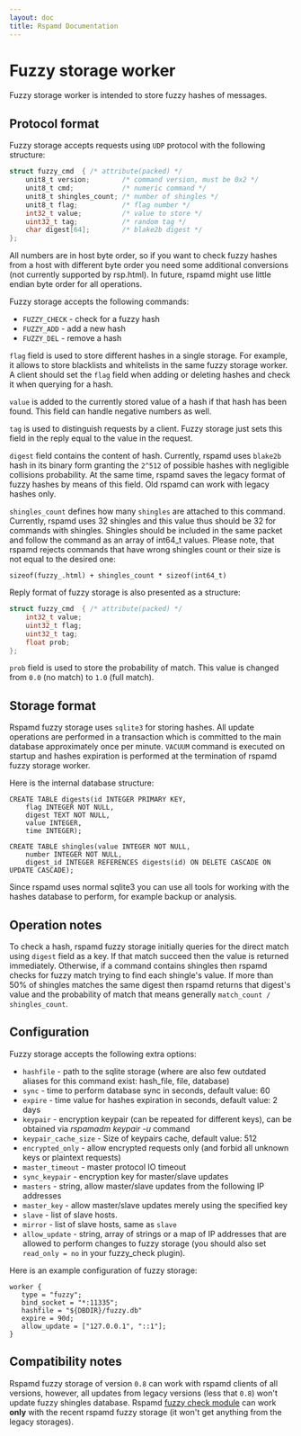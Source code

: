 ```yaml
---
layout: doc
title: Rspamd Documentation
---
```

# Fuzzy storage worker

Fuzzy storage worker is intended to store fuzzy hashes of messages.

## Protocol format

Fuzzy storage accepts requests using `UDP` protocol with the following structure:

~~~C
struct fuzzy_cmd  { /* attribute(packed) */
	unit8_t version;        /* command version, must be 0x2 */
	unit8_t cmd;            /* numeric command */
	unit8_t shingles_count; /* number of shingles */
	unit8_t flag;           /* flag number */
	int32_t value;          /* value to store */
	uint32_t tag;           /* random tag */
	char digest[64];        /* blake2b digest */
};
~~~

All numbers are in host byte order, so if you want to check fuzzy hashes from a
host with different byte order you need some additional conversions (not currently
supported by rsp.html). In future, rspamd might use little endian byte order for all
operations.

Fuzzy storage accepts the following commands:
- `FUZZY_CHECK` - check for a fuzzy hash
- `FUZZY_ADD` - add a new hash
- `FUZZY_DEL` - remove a hash

`flag` field is used to store different hashes in a single storage. For example,
it allows to store blacklists and whitelists in the same fuzzy storage worker. 
A client should set the `flag` field when adding or deleting hashes and check it
when querying for a hash.

`value` is added to the currently stored value of a hash if that hash has been found.
This field can handle negative numbers as well.

`tag` is used to distinguish requests by a client. Fuzzy storage just sets this
field in the reply equal to the value in the request.

`digest` field contains the content of hash. Currently, rspamd uses `blake2b` hash
in its binary form granting the `2^512` of possible hashes with negligible collisions
probability. At the same time, rspamd saves the legacy format of fuzzy hashes by
means of this field. Old rspamd can work with legacy hashes only.

`shingles_count` defines how many `shingles` are attached to this command.
Currently, rspamd uses 32 shingles and this value thus should be 32 for commands
with shingles. Shingles should be included in the same packet and follow the command as
an array of int64_t values. Please note, that rspamd rejects commands that have wrong
shingles count or their size is not equal to the desired one:

	sizeof(fuzzy_.html) + shingles_count * sizeof(int64_t)
	
Reply format of fuzzy storage is also presented as a structure:

~~~C
struct fuzzy_cmd  { /* attribute(packed) */
	int32_t value;
	uint32_t flag;
	uint32_t tag;
	float prob;
};
~~~

`prob` field is used to store the probability of match. This value is changed from
`0.0` (no match) to `1.0` (full match).

## Storage format

Rspamd fuzzy storage uses `sqlite3` for storing hashes. All update operations are
performed in a transaction which is committed to the main database approximately once
per minute. `VACUUM` command is executed on startup and hashes expiration is performed
at the termination of rspamd fuzzy storage worker.

Here is the internal database structure:

```
CREATE TABLE digests(id INTEGER PRIMARY KEY,
	flag INTEGER NOT NULL,
	digest TEXT NOT NULL,
	value INTEGER,
	time INTEGER);
	
CREATE TABLE shingles(value INTEGER NOT NULL,
	number INTEGER NOT NULL,
	digest_id INTEGER REFERENCES digests(id) ON DELETE CASCADE ON UPDATE CASCADE);
```

Since rspamd uses normal sqlite3 you can use all tools for working with the hashes
database to perform, for example backup or analysis.

## Operation notes

To check a hash, rspamd fuzzy storage initially queries for the direct match using
`digest` field as a key. If that match succeed then the value is returned immediately.
Otherwise, if a command contains shingles then rspamd checks for fuzzy match trying
to find each shingle's value. If more than 50% of shingles matches the same digest
then rspamd returns that digest's value and the probability of match that means
generally `match_count / shingles_count`.

## Configuration

Fuzzy storage accepts the following extra options:

- `hashfile` - path to the sqlite storage (where are also few outdated aliases for this command exist: hash_file, file, database)
- `sync` - time to perform database sync in seconds, default value: 60
- `expire` - time value for hashes expiration in seconds, default value: 2 days
- `keypair` - encryption keypair (can be repeated for different keys), can be obtained via *rspamadm keypair -u* command
- `keypair_cache_size` - Size of keypairs cache, default value: 512
- `encrypted_only` - allow encrypted requests only (and forbid all unknown keys or plaintext requests)
- `master_timeout` - master protocol IO timeout
- `sync_keypair` - encryption key for master/slave updates
- `masters` - string, allow master/slave updates from the following IP addresses
- `master_key` - allow master/slave updates merely using the specified key
- `slave` - list of slave hosts.
- `mirror` - list of slave hosts, same as `slave`
- `allow_update` - string, array of strings or a map of IP addresses that are allowed
to perform changes to fuzzy storage (you should also set `read_only = no` in your fuzzy_check plugin).

Here is an example configuration of fuzzy storage:

~~~ucl
worker {
   type = "fuzzy";
   bind_socket = "*:11335";
   hashfile = "${DBDIR}/fuzzy.db"
   expire = 90d;
   allow_update = ["127.0.0.1", "::1"];
}
~~~

## Compatibility notes

Rspamd fuzzy storage of version `0.8` can work with rspamd clients of all versions,
however, all updates from legacy versions (less that `0.8`) won't update fuzzy shingles
database. Rspamd [fuzzy check module](../modules/fuzzy_check.html) can work **only**
with the recent rspamd fuzzy storage (it won't get anything from the legacy storages).
